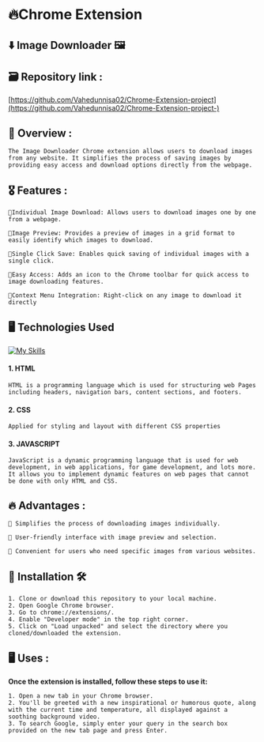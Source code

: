 # 🔥Chrome Extension

## ⬇️ Image Downloader 🖼️

## 🗃️ Repository link :
[https://github.com/Vahedunnisa02/Chrome-Extension-project](https://github.com/Vahedunnisa02/Chrome-Extension-project-)



## 👀 Overview :
```
The Image Downloader Chrome extension allows users to download images from any website. It simplifies the process of saving images by providing easy access and download options directly from the webpage.
```

## 🎖️ Features :
```
🔖Individual Image Download: Allows users to download images one by one from a webpage.

🔖Image Preview: Provides a preview of images in a grid format to easily identify which images to download.

🔖Single Click Save: Enables quick saving of individual images with a single click.

🔖Easy Access: Adds an icon to the Chrome toolbar for quick access to image downloading features.

🔖Context Menu Integration: Right-click on any image to download it directly
```

## 🖥️ Technologies Used 
[![My Skills](https://skillicons.dev/icons?i=html,css,js)](https://skillicons.dev)
 #### 1. HTML 
 ``` 
HTML is a programming language which is used for structuring web Pages including headers, navigation bars, content sections, and footers.
```

 #### 2. CSS  
```
Applied for styling and layout with different CSS properties
 ```

#### 3. JAVASCRIPT 
```
JavaScript is a dynamic programming language that is used for web development, in web applications, for game development, and lots more. It allows you to implement dynamic features on web pages that cannot be done with only HTML and CSS.
```



## 🔥 Advantages :
```
📍 Simplifies the process of downloading images individually.

📍 User-friendly interface with image preview and selection.

📍 Convenient for users who need specific images from various websites.
```

## 🎯 Installation 🛠️
```
1. Clone or download this repository to your local machine.
2. Open Google Chrome browser.
3. Go to chrome://extensions/.
4. Enable "Developer mode" in the top right corner.
5. Click on "Load unpacked" and select the directory where you cloned/downloaded the extension.
```

## 🖥️ Uses :
**Once the extension is installed, follow these steps to use it:**
```
1. Open a new tab in your Chrome browser.
2. You'll be greeted with a new inspirational or humorous quote, along with the current time and temperature, all displayed against a soothing background video.
3. To search Google, simply enter your query in the search box provided on the new tab page and press Enter.
```


